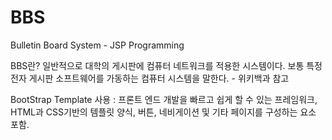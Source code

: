 # BBS
Bulletin Board System - JSP Programming

BBS란? 일반적으로 대학의 게시판에 컴퓨터 네트워크를 적용한 시스템이다. 보통 특정 전자 게시판 소프트웨어를 가동하는 컴퓨터 시스템을 말한다. - 위키백과 참고

BootStrap Template 사용 :
프론트 엔드 개발을 빠르고 쉽게 할 수 있는 프레임워크, HTML과 CSS기반의 템플릿 양식, 버튼, 네비게이션 및 기타 페이지를 구성하는 요소 포함.
